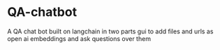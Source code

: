 # QA-chatbot
A QA chat bot built on langchain in two parts gui to add files and urls as open ai embeddings and ask questions over them
